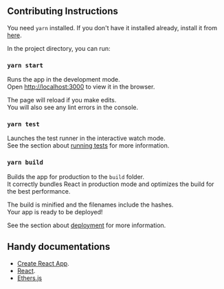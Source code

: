 ## Contributing Instructions

You need `yarn` installed. If you don't have it installed already, install it from [here](https://classic.yarnpkg.com/en/docs/install/).

In the project directory, you can run:

### `yarn start`

Runs the app in the development mode.<br />
Open [http://localhost:3000](http://localhost:3000) to view it in the browser.

The page will reload if you make edits.<br />
You will also see any lint errors in the console.

### `yarn test`

Launches the test runner in the interactive watch mode.<br />
See the section about [running tests](https://facebook.github.io/create-react-app/docs/running-tests) for more information.

### `yarn build`

Builds the app for production to the `build` folder.<br />
It correctly bundles React in production mode and optimizes the build for the best performance.

The build is minified and the filenames include the hashes.<br />
Your app is ready to be deployed!

See the section about [deployment](https://facebook.github.io/create-react-app/docs/deployment) for more information.

## Handy documentations

- [Create React App](https://facebook.github.io/create-react-app/docs/getting-started).
- [React](https://reactjs.org/).
- [Ethers.js](https://docs.ethers.io/v5/)

